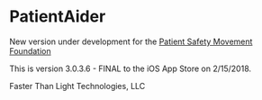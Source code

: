 # PatientAider
New version under development for the [Patient Safety Movement Foundation](http://patientsafetymovement.org)

This is version 3.0.3.6 - FINAL to the iOS App Store on 2/15/2018.

Faster Than Light Technologies, LLC